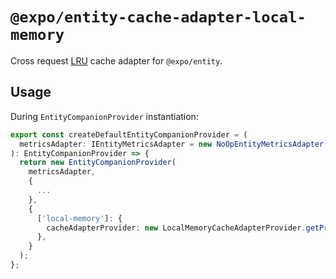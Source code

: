 # `@expo/entity-cache-adapter-local-memory`

Cross request [LRU](https://github.com/isaacs/node-lru-cache) cache adapter for `@expo/entity`.

## Usage

During `EntityCompanionProvider` instantiation:

```typescript
export const createDefaultEntityCompanionProvider = (
  metricsAdapter: IEntityMetricsAdapter = new NoOpEntityMetricsAdapter()
): EntityCompanionProvider => {
  return new EntityCompanionProvider(
    metricsAdapter,
    {
      ...
    },
    {
      ['local-memory']: {
        cacheAdapterProvider: new LocalMemoryCacheAdapterProvider.getProvider(),
      },
    }
  );
};

```
